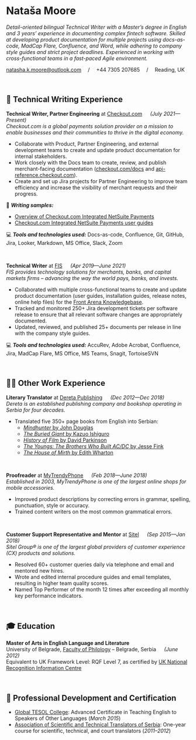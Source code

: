 # Nataša Moore

_Detail-oriented bilingual Technical Writer with a Master’s degree in English and 3 years’ experience in documenting complex fintech software. Skilled at developing product documentation for multiple projects using docs-as-code, MadCap Flare, Confluence, and Word, while adhering to company style guides and strict project deadlines. Experienced in working with cross-functional teams in a fast-paced Agile environment._

natasha.k.moore@outlook.com &emsp;/&emsp; +44 7305 207685 &emsp;/&emsp; Reading, UK

<br>

## 📝 Technical Writing Experience

**Technical Writer, Partner Engineering** at [Checkout.com](https://checkout.com) &emsp; _(July 2021—Present)_ <br>
_Checkout.com is a global payments solution provider on a mission to enable businesses and their communities to thrive in the digital economy._
  -	Collaborate with Product, Partner Engineering, and external development teams to create and update product documentation for internal stakeholders.
  -	Work closely with the Docs team to create, review, and publish merchant-facing documentation ([checkout.com/docs](https://checkout.com/docs) and [api-reference.checkout.com](https://api-reference.checkout.com)).
  -	Create and set up Jira projects for Partner Engineering to improve team efficiency and increase the visibility of merchant requests and their progress.
  
📜 **_Writing samples:_**
  - [Overview of Checkout.com Integrated NetSuite Payments](https://www.checkout.com/docs/integrate/erp/netsuite)
  - [Checkout.com Integrated NetSuite Payments user guides](https://www.checkout.com/docs/integrate/erp/netsuite/go-further-with-netsuite)

💻 **_Tools and technologies used:_** Docs-as-code, Confluence, Git, GitHub, Jira, Looker, Markdown, MS Office, Slack, Zoom <br>

<br>

**Technical Writer** at [FIS](https://www.fisglobal.com) &emsp; _(Apr 2019—June 2021)_ <br>
_FIS provides technology solutions for merchants, banks, and capital markets firms – advancing the way the world pays, banks, and invests._
  -	Collaborated with multiple cross-functional teams to create and update product documentation (user guides, installation guides, release notes, online help files) for the [Front Arena Knowledgebase](https://kbase.frontarena.com/).
  -	Tracked and monitored 250+ Jira development tickets per software release to ensure that all relevant software changes are appropriately documented.
  -	Updated, reviewed, and published 25+ documents per release in line with the company style guides.
  
💻 **_Tools and technologies used:_** AccuRev, Adobe Acrobat, Confluence, Jira, MadCap Flare, MS Office, MS Teams, Snagit, TortoiseSVN <br>

<br>
    
## 👩‍💻 Other Work Experience

**Literary Translator** at [Dereta Publishing](https://dereta.rs/) &emsp; _(Dec 2012—Dec 2018)_ <br>
_Dereta is an established publishing company and bookshop operating in Serbia for four decades._
  - Translated five 350+ page books from English into Serbian:
    - [_Mindhunter_ by John Douglas](https://dereta.rs/63187765-a4f9-45f5-a5f6-115733810c84/Lovac-na-umove.aspx)
    - [_The Buried Giant_ by Kazuo Ishiguro](https://dereta.rs/c1821800-45df-4165-95e6-ad965eee3655/Zakopani-dzin.aspx)
    - [_History of Film_ by David Parkinson](https://dereta.rs/p/5319/Istorija-filma)
    - [_The Youngs: The Brothers Who Built AC/DC_ by Jesse Fink](https://dereta.rs/p/5385/Braca-Jang-kako-je-nastao-ACDC)
    - [_The House of Mirth_ by Edith Wharton](https://dereta.rs/p/10612/Kuca-veselja)

<br>
    
**Proofreader** at [MyTrendyPhone](https://www.mytrendyphone.eu/) &emsp; _(Feb 2018—June 2018)_ <br>
_Established in 2003, MyTrendyPhone is one of the largest online shops for mobile accessories._
  - Improved product descriptions by correcting errors in grammar, spelling, punctuation, style or accuracy.
  - Trained content writers on the most common grammatical errors.

<br>

**Customer Support Representative and Mentor** at [Sitel](https://www.sitel.com/) &emsp; _(Sep 2015—Jan 2018)_ <br>
_Sitel Group® is one of the largest global providers of customer experience (CX) products and solutions._
  - Resolved 60+ customer queries daily via telephone and email and mentored new hires.
  - Wrote and edited internal procedure guides and email templates, resulting in higher team quality scores.
  - Named Top Performer of the month 12 times after exceeding all monthly key performance indicators.

<br>

## 🎓 Education

**Master of Arts in English Language and Literature** <br>
University of Belgrade, [Faculty of Philology](http://new.fil.bg.ac.rs/) – Belgrade, Serbia &emsp; _(June 2012)_ <br>
Equivalent to UK Framework Level: RQF Level 7, as certified by [UK National Recognition Information Centre](https://www.enic.org.uk/)

<br>

## 📓 Professional Development and Certification
  - [Global TESOL College](https://globaltesol.com/): Advanced Certificate in Teaching English to Speakers of Other Languages (_March 2015_)
  - [Association of Scientific and Technical Translators of Serbia](https://prevodi.rs/en/): One-year course for scientific, technical, and court translators (_2011–2012_)



